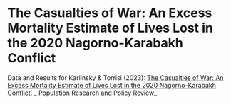 # The Casualties of War: An Excess Mortality Estimate of Lives Lost in the 2020 Nagorno-Karabakh Conflict
Data and Results for Karlinsky &amp; Torrisi (2023): [The Casualties of War: An Excess Mortality Estimate of Lives Lost in the 2020 Nagorno-Karabakh Conflict](https://link.springer.com/article/10.1007/s11113-023-09790-2). _ Population Research and Policy Review_
